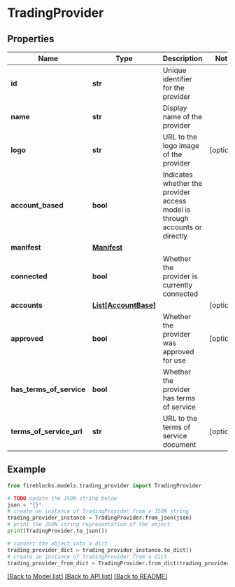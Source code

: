 # TradingProvider


## Properties

Name | Type | Description | Notes
------------ | ------------- | ------------- | -------------
**id** | **str** | Unique identifier for the provider | 
**name** | **str** | Display name of the provider | 
**logo** | **str** | URL to the logo image of the provider | [optional] 
**account_based** | **bool** | Indicates whether the provider access model is through accounts or directly | 
**manifest** | [**Manifest**](Manifest.md) |  | 
**connected** | **bool** | Whether the provider is currently connected | 
**accounts** | [**List[AccountBase]**](AccountBase.md) |  | [optional] 
**approved** | **bool** | Whether the provider was approved for use | [optional] 
**has_terms_of_service** | **bool** | Whether the provider has terms of service | 
**terms_of_service_url** | **str** | URL to the terms of service document | [optional] 

## Example

```python
from fireblocks.models.trading_provider import TradingProvider

# TODO update the JSON string below
json = "{}"
# create an instance of TradingProvider from a JSON string
trading_provider_instance = TradingProvider.from_json(json)
# print the JSON string representation of the object
print(TradingProvider.to_json())

# convert the object into a dict
trading_provider_dict = trading_provider_instance.to_dict()
# create an instance of TradingProvider from a dict
trading_provider_from_dict = TradingProvider.from_dict(trading_provider_dict)
```
[[Back to Model list]](../README.md#documentation-for-models) [[Back to API list]](../README.md#documentation-for-api-endpoints) [[Back to README]](../README.md)


